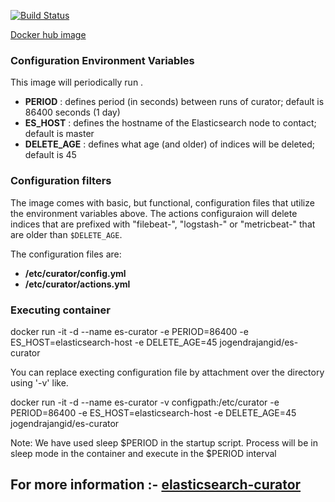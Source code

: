 [![Build Status](https://travis-ci.org/jogendrajangid1/es-curator.svg?branch=master)](https://travis-ci.org/jogendrajangid1/es-curator)

[Docker hub image](https://hub.docker.com/r/jogendrajangid/es-curator/)
### Configuration Environment Variables

This image will periodically run .
* **PERIOD** : defines period (in seconds) between runs of curator; default is 86400 seconds (1 day)
* **ES_HOST** : defines the hostname of the Elasticsearch node to contact; default is master
* **DELETE_AGE** : defines what age (and older) of indices will be deleted; default is 45

### Configuration filters

The image comes with basic, but functional, configuration files that utilize
the environment variables above. The actions configuraion will delete indices
that are prefixed with "filebeat-", "logstash-" or "metricbeat-" that are older than
`$DELETE_AGE`.

The configuration files are:

* **/etc/curator/config.yml**
* **/etc/curator/actions.yml**

### Executing container
docker run -it -d --name es-curator -e PERIOD=86400 -e ES_HOST=elasticsearch-host -e DELETE_AGE=45 jogendrajangid/es-curator

You can replace execting configuration file by attachment over the directory using '-v' like.

docker run -it -d --name es-curator -v configpath:/etc/curator -e PERIOD=86400 -e ES_HOST=elasticsearch-host -e DELETE_AGE=45 jogendrajangid/es-curator

Note: We have used sleep $PERIOD in the startup script. Process will be in sleep mode in the container and execute in the $PERIOD interval

For more information :- [elasticsearch-curator](https://www.elastic.co/guide/en/elasticsearch/client/curator/5.0/about.html)
---
